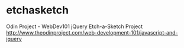 # etchasketch
Odin Project - WebDev101 jQuery Etch-a-Sketch Project
http://www.theodinproject.com/web-development-101/javascript-and-jquery